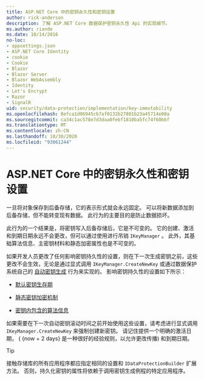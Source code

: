 ```yaml
---
title: ASP.NET Core 中的密钥永久性和密钥设置
author: rick-anderson
description: 了解 ASP.NET Core 数据保护密钥永久性 Api 的实现细节。
ms.author: riande
ms.date: 10/14/2016
no-loc:
- appsettings.json
- ASP.NET Core Identity
- cookie
- Cookie
- Blazor
- Blazor Server
- Blazor WebAssembly
- Identity
- Let's Encrypt
- Razor
- SignalR
uid: security/data-protection/implementation/key-immutability
ms.openlocfilehash: 8efca1d96945cb7af0132b27801b23a45714e08a
ms.sourcegitcommit: ca34c1ac578e7d3daa0febf1810ba5fc74f60bbf
ms.translationtype: MT
ms.contentlocale: zh-CN
ms.lasthandoff: 10/30/2020
ms.locfileid: "93061244"
---
```

# <a name="key-immutability-and-key-settings-in-aspnet-core"></a>ASP.NET Core 中的密钥永久性和密钥设置

一旦将对象保存到后备存储，它的表示形式就会永远固定。 可以将新数据添加到后备存储，但不能转变现有数据。 此行为的主要目的是防止数据损坏。

此行为的一个结果是，将密钥写入后备存储后，它是不可变的。 它的创建、激活和到期日期永远不会更改，但可以通过使用进行吊销 `IKeyManager` 。 此外，其基础算法信息、主密钥材料和静态加密属性也是不可变的。

如果开发人员更改了任何影响密钥持久性的设置，则在下一次生成密钥之前，这些更改不会生效，无论是通过显式调用 `IKeyManager.CreateNewKey` 或通过数据保护系统自己的 [自动密钥生成](xref:security/data-protection/implementation/key-management#data-protection-implementation-key-management) 行为来实现的。 影响密钥持久性的设置如下所示：

* [默认密钥生存期](xref:security/data-protection/implementation/key-management#data-protection-implementation-key-management)

* [静态密钥加密机制](xref:security/data-protection/implementation/key-encryption-at-rest)

* [密钥内包含的算法信息](xref:security/data-protection/configuration/overview#changing-algorithms-with-usecryptographicalgorithms)

如果需要在下一次自动密钥滚动时间之前开始使用这些设置，请考虑进行显式调用 `IKeyManager.CreateNewKey` 来强制创建新密钥。 请记住提供一个明确的激活日期， ( {now + 2 days} 是一种很好的经验规则，以允许更改传播) 和到期日期。

>[!TIP]
> 接触存储库的所有应用程序都应指定相同的设置和 `IDataProtectionBuilder` 扩展方法。 否则，持久化密钥的属性将依赖于调用密钥生成例程的特定应用程序。
